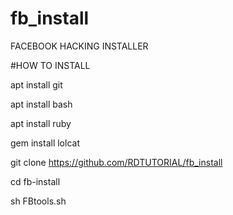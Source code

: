 # fb_install
FACEBOOK HACKING INSTALLER





#HOW TO INSTALL

apt install git

apt install bash

apt install ruby

gem install lolcat

git clone https://github.com/RDTUTORIAL/fb_install

cd fb-install

sh FBtools.sh
